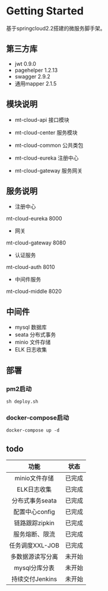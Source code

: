# Getting Started

基于springcloud2.2搭建的微服务脚手架。

## 第三方库

- jwt 0.9.0
- pagehelper 1.2.13
- swagger  2.9.2
- 通用mapper 2.1.5

## 模块说明

- mt-cloud-api  接口模块

- mt-cloud-center  服务模块

- mt-cloud-common 公共类包

- mt-cloud-eureka 注册中心

- mt-cloud-gateway 服务网关

## 服务说明

- 注册中心

mt-cloud-eureka 8000

- 网关

mt-cloud-gateway 8080

- 认证服务

mt-cloud-auth 8010

- 中间件服务

mt-cloud-middle 8020

## 中间件

- mysql 数据库
- seata 分布式事务
- minio 文件存储
- ELK 日志收集

## 部署

### pm2启动

```shell script
sh deploy.sh
```

### docker-compose启动

```shell script
docker-compose up -d
```

## todo

|功能|状态|
|:-------:|:------:|
|minio文件存储|已完成|
|ELK日志收集|已完成|
|分布式事务seata|已完成|
|配置中心config|已完成|
|链路跟踪zipkin|已完成|
|服务熔断、限流|已完成|
|任务调度XXL-JOB|已完成|
|多数据源读写分离|未开始|
|mysql分库分表|未开始|
|持续交付Jenkins|未开始|
